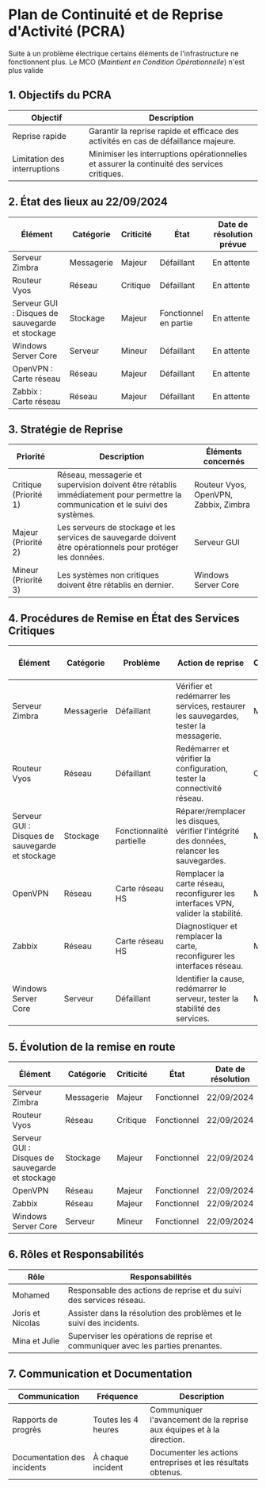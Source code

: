 # Plan de Continuité et de Reprise d'Activité (PCRA)

Suite à un problème électrique certains éléments de l'infrastructure ne fonctionnent plus.
Le MCO (*Maintient en Condition Opérationnelle*) n'est plus valide

## 1. Objectifs du PCRA

| Objectif               | Description                                                                         |
|------------------------|-------------------------------------------------------------------------------------|
| Reprise rapide         | Garantir la reprise rapide et efficace des activités en cas de défaillance majeure. |
| Limitation des interruptions | Minimiser les interruptions opérationnelles et assurer la continuité des services critiques. |

## 2. État des lieux au 22/09/2024

| Élément                                         | Catégorie  | Criticité | État                  | Date de résolution prévue |
|-------------------------------------------------|------------|-----------|----------------------|--------------------------|
| Serveur Zimbra                                | Messagerie | Majeur    | Défaillant           | En attente               |
| Routeur Vyos                                    | Réseau     | Critique  | Défaillant           | En attente               |
| Serveur GUI : Disques de sauvegarde et stockage | Stockage   | Majeur    | Fonctionnel en partie| En attente               |
| Windows Server Core                             | Serveur    | Mineur    | Défaillant           | En attente               |
| OpenVPN : Carte réseau                          | Réseau     | Majeur    | Défaillant           | En attente               |
| Zabbix : Carte réseau                           | Réseau     | Majeur    | Défaillant           | En attente               |

## 3. Stratégie de Reprise

   | Priorité               | Description                                                                                 | Éléments concernés                             |
|------------------------|---------------------------------------------------------------------------------------------|------------------------------------------------|
| Critique (Priorité 1)  | Réseau, messagerie et supervision doivent être rétablis immédiatement pour permettre la communication et le suivi des systèmes. | Routeur Vyos, OpenVPN, Zabbix, Zimbra          |
| Majeur (Priorité 2)    | Les serveurs de stockage et les services de sauvegarde doivent être opérationnels pour protéger les données.          | Serveur GUI                                    |
| Mineur (Priorité 3)    | Les systèmes non critiques doivent être rétablis en dernier.                                | Windows Server Core                            |
                 

## 4. Procédures de Remise en État des Services Critiques

| Élément                                         | Catégorie  | Problème                              | Action de reprise                                                                 | Criticité | Date de résolution prévue |
|-------------------------------------------------|------------|--------------------------------------|----------------------------------------------------------------------------------|-----------|--------------------------|
| Serveur Zimbra                                | Messagerie | Défaillant                            | Vérifier et redémarrer les services, restaurer les sauvegardes, tester la messagerie. | Majeur    | 22/09/2024               |
| Routeur Vyos                                    | Réseau     | Défaillant                            | Redémarrer et vérifier la configuration, tester la connectivité réseau.              | Critique  | 22/09/2024               |
| Serveur GUI : Disques de sauvegarde et stockage | Stockage   | Fonctionnalité partielle              | Réparer/remplacer les disques, vérifier l'intégrité des données, relancer les sauvegardes. | Majeur    | 22/09/2024               |
| OpenVPN                                         | Réseau     | Carte réseau HS                       | Remplacer la carte réseau, reconfigurer les interfaces VPN, valider la stabilité.    | Majeur    | 22/09/2024               |
| Zabbix                                          | Réseau     | Carte réseau HS                       | Diagnostiquer et remplacer la carte, reconfigurer les interfaces réseau.             | Majeur    | 22/09/2024               |
| Windows Server Core                             | Serveur    | Défaillant                            | Identifier la cause, redémarrer le serveur, tester la stabilité des services.       | Mineur    | 22/09/2024               |

## 5. Évolution de la remise en route

| Élément                                         | Catégorie  | Criticité | État       | Date de résolution |
|-------------------------------------------------|------------|-----------|------------|-------------------|
| Serveur Zimbra                                | Messagerie | Majeur    | Fonctionnel| 22/09/2024        |
| Routeur Vyos                                    | Réseau     | Critique  | Fonctionnel| 22/09/2024         |
| Serveur GUI : Disques de sauvegarde et stockage | Stockage   | Majeur    | Fonctionnel| 22/09/2024         |
| OpenVPN                                         | Réseau     | Majeur    | Fonctionnel| 22/09/2024          |
| Zabbix                                          | Réseau     | Majeur    | Fonctionnel| 22/09/2024          |
| Windows Server Core                             | Serveur    | Mineur    | Fonctionnel| 22/09/2024          |

## 6. Rôles et Responsabilités

| Rôle                          | Responsabilités                                                             |
|-------------------------------|----------------------------------------------------------------------------|
| Mohamed | Responsable des actions de reprise et du suivi des services réseau.      |
| Joris et Nicolas           | Assister dans la résolution des problèmes et le suivi des incidents.        |
| Mina et Julie                | Superviser les opérations de reprise et communiquer avec les parties prenantes. |

## 7. Communication et Documentation

| Communication          | Fréquence         | Description                                                           |
|------------------------|------------------|----------------------------------------------------------------------|
| Rapports de progrès    | Toutes les 4 heures | Communiquer l'avancement de la reprise aux équipes et à la direction. |
| Documentation des incidents | À chaque incident | Documenter les actions entreprises et les résultats obtenus.          |



